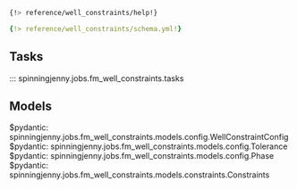 ```bash
{!> reference/well_constraints/help!}
```
```yaml
{!> reference/well_constraints/schema.yml!}
```

## Tasks

::: spinningjenny.jobs.fm_well_constraints.tasks

## Models

$pydantic: spinningjenny.jobs.fm_well_constraints.models.config.WellConstraintConfig
$pydantic: spinningjenny.jobs.fm_well_constraints.models.config.Tolerance
$pydantic: spinningjenny.jobs.fm_well_constraints.models.config.Phase
$pydantic: spinningjenny.jobs.fm_well_constraints.models.constraints.Constraints

